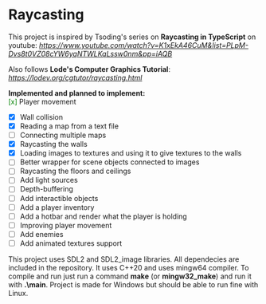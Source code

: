 # Raycasting

This project is inspired by Tsoding's series on **Raycasting in TypeScript** on youtube: *https://www.youtube.com/watch?v=K1xEkA46CuM&list=PLpM-Dvs8t0VZ08cYW6yqNTWLKqLssw0nm&pp=iAQB*

Also follows **Lode's Computer Graphics Tutorial**: *https://lodev.org/cgtutor/raycasting.html*

**Implemented and planned to implement:** <br>
<span style = "color:green">[x]</span> Player movement
- [x] Wall collision
- [x] Reading a map from a text file
- [ ] Connecting multiple maps
- [x] Raycasting the walls
- [x] Loading images to textures and using it to give textures to the walls
- [ ] Better wrapper for scene objects connected to images
- [ ] Raycasting the floors and ceilings
- [ ] Add light sources
- [ ] Depth-buffering
- [ ] Add interactible objects
- [ ] Add a player inventory
- [ ] Add a hotbar and render what the player is holding
- [ ] Improving player movement
- [ ] Add enemies
- [ ] Add animated textures support

This project uses SDL2 and SDL2_image libraries. All dependecies are included in the repository.
It uses C++20 and uses mingw64 compiler. To compile and run just run a command **make** (or **mingw32_make**) and run it with **.\main**. 
Project is made for Windows but should be able to run fine with Linux.